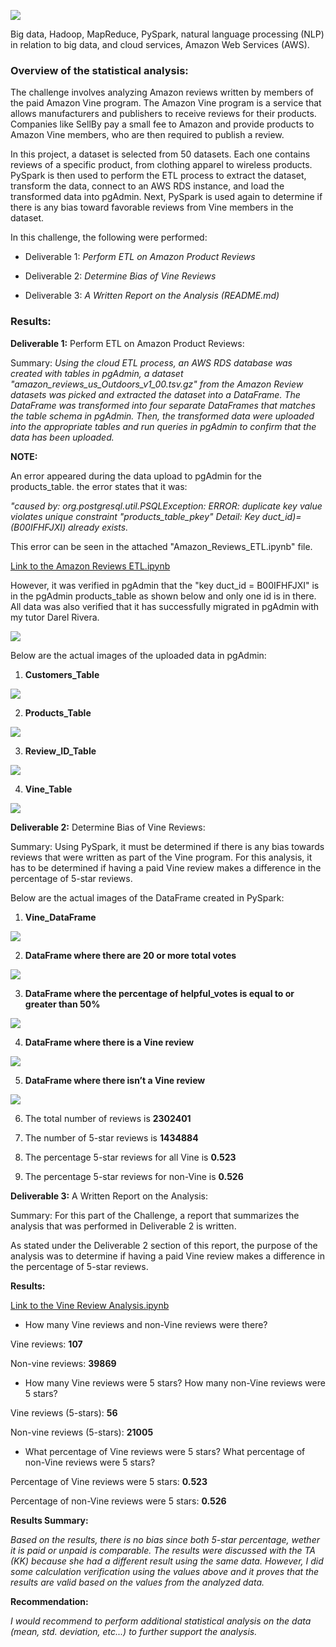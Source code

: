![](./pictures/pic1.png)

Big data, Hadoop, MapReduce, PySpark, natural language processing (NLP) in relation to big data, and cloud services, Amazon Web Services (AWS).

### Overview of the statistical analysis:

The challenge involves analyzing Amazon reviews written by members of the paid Amazon Vine program. The Amazon Vine program is a service that allows manufacturers and publishers to receive reviews for their products. Companies like SellBy pay a small fee to Amazon and provide products to Amazon Vine members, who are then required to publish a review.

In this project, a dataset is selected from 50 datasets. Each one contains reviews of a specific product, from clothing apparel to wireless products. PySpark is then used to perform the ETL process to extract the dataset, transform the data, connect to an AWS RDS instance, and load the transformed data into pgAdmin. Next, PySpark is used again to determine if there is any bias toward favorable reviews from Vine members in the dataset. 

In this challenge, the following were performed:

- Deliverable 1: *Perform ETL on Amazon Product Reviews*

- Deliverable 2: *Determine Bias of Vine Reviews*

- Deliverable 3: *A Written Report on the Analysis (README.md)*

### Results:

**Deliverable 1:** Perform ETL on Amazon Product Reviews:

Summary: *Using the cloud ETL process, an AWS RDS database was created with tables in pgAdmin, a dataset "amazon_reviews_us_Outdoors_v1_00.tsv.gz" from the Amazon Review datasets was picked and extracted the dataset into a DataFrame. The DataFrame was transformed into four separate DataFrames that matches the table schema in pgAdmin. Then, the transformed data were uploaded into the appropriate tables and run queries in pgAdmin to confirm that the data has been uploaded.* 

**NOTE:**

An error appeared during the data upload to pgAdmin for the products_table. the error states that it was:

*"caused by: org.postgresql.util.PSQLException: ERROR: duplicate key value violates unique constraint "products_table_pkey" Detail: Key duct_id)=(B00IFHFJXI) already exists.*

This error can be seen in the attached "Amazon_Reviews_ETL.ipynb" file.

[Link to the Amazon Reviews ETL.ipynb](https://github.com/jsaltmd/Amazon_Vine_Analysis/blob/main/Amazon_Reviews_ETL.ipynb)

However, it was verified in pgAdmin that the "key duct_id = B00IFHFJXI" is in the pgAdmin products_table as shown below and only one id is in there. All data was also verified that it has successfully migrated in pgAdmin with my tutor Darel Rivera. 

![](./pictures/duplicate.png)

Below are the actual images of the uploaded data in pgAdmin:

1. **Customers_Table**

![](./pictures/customers_table.png)

2. **Products_Table**

![](./pictures/products_table.png) 

3. **Review_ID_Table**

![](./pictures/review_id_table.png)

4. **Vine_Table**

![](./pictures/vine_table.png)

**Deliverable 2:** Determine Bias of Vine Reviews:

Summary: Using PySpark, it must be determined if there is any bias towards reviews that were written as part of the Vine program. For this analysis, it has to be determined if having a paid Vine review makes a difference in the percentage of 5-star reviews.

Below are the actual images of the DataFrame created in PySpark:

1. **Vine_DataFrame**

![](./pictures/vine_table2.png)

2. **DataFrame where there are 20 or more total votes**

![](./pictures/20_or_more.png) 

3. **DataFrame where the percentage of helpful_votes is equal to or greater than 50%**

![](./pictures/fifty.png)

4. **DataFrame where there is a Vine review**

![](./pictures/yes_vine.png)

5. **DataFrame where there isn’t a Vine review**

![](./pictures/no_vine.png)

6. The total number of reviews is **2302401** 

7. The number of 5-star reviews is **1434884**

8. The percentage 5-star reviews for all Vine is **0.523**

9. The percentage 5-star reviews for non-Vine is **0.526**

**Deliverable 3:** A Written Report on the Analysis:

Summary: For this part of the Challenge, a report that summarizes the analysis that was performed in Deliverable 2 is written. 

As stated under the Deliverable 2 section of this report, the purpose of the analysis was to determine if having a paid Vine review makes a difference in the percentage of 5-star reviews.


**Results:**

[Link to the Vine Review Analysis.ipynb](https://github.com/jsaltmd/Amazon_Vine_Analysis/blob/main/Vine_Review_Analysis.ipynb) 

- How many Vine reviews and non-Vine reviews were there?

Vine reviews: **107**

Non-vine reviews: **39869**

- How many Vine reviews were 5 stars? How many non-Vine reviews were 5 stars?

Vine reviews (5-stars): **56**

Non-vine reviews (5-stars): **21005**

- What percentage of Vine reviews were 5 stars? What percentage of non-Vine reviews were 5 stars?

Percentage of Vine reviews were 5 stars: **0.523**

Percentage of non-Vine reviews were 5 stars: **0.526**

**Results Summary:**

*Based on the results, there is no bias since both 5-star percentage, wether it is paid or unpaid is comparable. The results were discussed with the TA (KK) because she had a different result using the same data. However, I did some calculation verification using the values above and it proves that the results are valid based on the values from the analyzed data.*

**Recommendation:**

*I would recommend to perform additional statistical analysis on the data (mean, std. deviation, etc...) to further support the analysis.*



